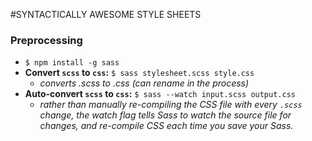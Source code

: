 #SYNTACTICALLY AWESOME STYLE SHEETS

### Preprocessing
- ```$ npm install -g sass```
- **Convert ```scss``` to ```css```:** ```$ sass stylesheet.scss style.css```
  - *converts .scss to .css (can rename in the process)*
- **Auto-convert ```scss``` to ```css```:** ```$ sass --watch input.scss output.css```
  - *rather than manually re-compiling the CSS file with every ```.scss``` change, the watch flag tells Sass to watch the source file for changes, and re-compile CSS each time you save your Sass.*



